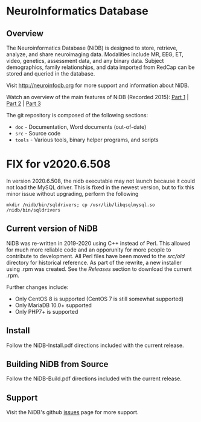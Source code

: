 
# NeuroInformatics Database

## Overview
The Neuroinformatics Database (NiDB) is designed to store, retrieve, analyze, and share neuroimaging data. Modalities include MR, EEG, ET, video, genetics, assessment data, and any binary data. Subject demographics, family relationships, and data imported from RedCap can be stored and queried in the database.

Visit http://neuroinfodb.org for more support and information about NiDB.

Watch an overview of the main features of NiDB (Recorded 2015): <a href="https://youtu.be/tOX7VamHGvM">Part 1</a> | <a href="https://youtu.be/dX11HRj_kEs">Part 2</a> | <a href="https://youtu.be/aovrq-oKO-M">Part 3</a>

The git repository is composed of the following sections:

* `doc` - Documentation, Word documents (out-of-date)
* `src` - Source code
* `tools` - Various tools, binary helper programs, and scripts

# FIX for v2020.6.508
In version 2020.6.508, the nidb executable may not launch because it could not load the MySQL driver. This is fixed in the newest version, but to fix this minor issue without upgrading, perform the following

`mkdir /nidb/bin/sqldrivers; cp /usr/lib/libqsqlmysql.so /nidb/bin/sqldrivers`

## Current version of NiDB
NiDB was re-written in 2019-2020 using C++ instead of Perl. This allowed for much more reliable code and an opporunity for more people to contribute to development. All Perl files have been moved to the <i>src/old</i> directory for historical reference. As part of the rewrite, a new installer using .rpm was created. See the *Releases* section to download the current .rpm.

Further changes include:
 * Only CentOS 8 is supported (CentOS 7 is still somewhat supported)
 * Only MariaDB 10.0+ supported
 * Only PHP7+ is supported

## Install
Follow the NiDB-Install.pdf directions included with the current release.

## Building NiDB from Source
Follow the NiDB-Build.pdf directions included with the current release.

## Support
Visit the NiDB's github <a href="https://github.com/gbook/nidb/issues">issues</a> page for more support.
